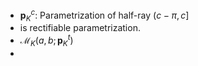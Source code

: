 - $\mathbf{p}_K^c$: Parametrization of half-ray $(c - \pi, c]$
- is rectifiable parametrization.
- $\mathcal{M}_K\left(a, b ; \mathbf{p}_K^{t} \right)$
- 